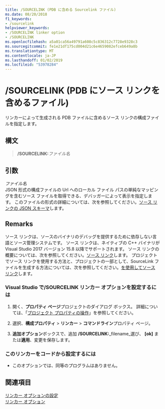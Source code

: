 ```yaml
---
title: /SOURCELINK (PDB に含める Sourcelink ファイル)
ms.date: 08/20/2018
f1_keywords:
- /sourcelink
helpviewer_keywords:
- /SOURCELINK linker option
- /SOURCELINK
ms.openlocfilehash: a5a01ca56a49791a608c5c836312c7728e9328c3
ms.sourcegitcommit: fe1e21df175cd004d21c6e4659082efceb649a8b
ms.translationtype: MT
ms.contentlocale: ja-JP
ms.lasthandoff: 01/02/2019
ms.locfileid: "53978284"
---
```

# <a name="sourcelink-include-source-link-file-in-pdb"></a>/SOURCELINK (PDB にソース リンクを含めるファイル)

リンカーによって生成される PDB ファイルに含めるソース リンクの構成ファイルを指定します。

## <a name="syntax"></a>構文

> **/SOURCELINK:**_ファイル名_

## <a name="arguments"></a>引数

*ファイル名*<br/>
JSON 形式の構成ファイルの Url へのローカル ファイル パスの単純なマッピングを含むソース ファイルを取得できる、デバッガーによって表示を指定します。 このファイルの形式の詳細については、次を参照してください。[ソース リンクの JSON スキーマ](https://github.com/dotnet/designs/blob/master/accepted/diagnostics/source-link.md#source-link-json-schema)します。

## <a name="remarks"></a>Remarks

ソース リンクは、ソースのバイナリのデバッグを提供するために依存しない言語とソース管理システムです。 ソース リンクは、ネイティブの C++ バイナリが Visual Studio 2017 バージョン 15.8 以降でサポートされます。 ソース リンクの概要については、次を参照してください。[ソース リンク](https://github.com/dotnet/designs/blob/master/accepted/diagnostics/source-link.md)します。 プロジェクトでソース リンクを使用する方法と、プロジェクトの一部として、SourceLink ファイルを生成する方法については、次を参照してください。[を使用してソース リンク](https://github.com/dotnet/sourcelink#using-source-link-in-c-projects)します。

### <a name="to-set-the-sourcelink-linker-option-in-visual-studio"></a>Visual Studio で/SOURCELINK リンカー オプションを設定するには

1. 開く、**プロパティ ページ**プロジェクトのダイアログ ボックス。 詳細については、「[プロジェクト プロパティの操作](../../ide/working-with-project-properties.md)」を参照してください。

1. 選択、**構成プロパティ** > **リンカー** > **コマンドライン**プロパティ ページ。

1. **追加オプション**ボックスで、追加 **/SOURCELINK:**_filename_選び、 **[ok]** または**適用**、変更を保存します。

### <a name="to-set-this-linker-option-programmatically"></a>このリンカーをコードから設定するには

- このオプションでは、同等のプログラムはありません。

## <a name="see-also"></a>関連項目

[リンカー オプションの設定](../../build/reference/setting-linker-options.md)<br/>
[リンカー オプション](../../build/reference/linker-options.md)
